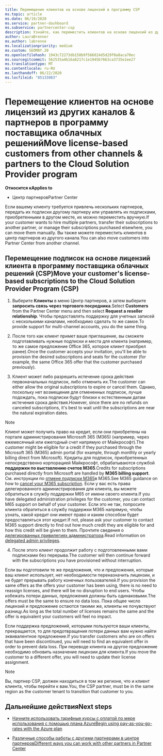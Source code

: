 ```yaml
---
title: Перемещение клиентов на основе лицензий в программу CSP
ms.topic: article
ms.date: 06/19/2020
ms.service: partner-dashboard
ms.subservice: partnercenter-csp
description: Узнайте, как переместить клиентов на основе лицензий из других каналов или другого партнера в программу поставщика облачных решений (CSP) в центре партнеров.
author: LauraBrenner
ms.author: labrenne
ms.localizationpriority: medium
ms.custom: SEOMAY.20
ms.openlocfilehash: 1943c72273db158b9f566024d5d29f0a8aca70ec
ms.sourcegitcommit: 562535a4b16a8217c1e1945b7663ca3735e1ee27
ms.translationtype: MT
ms.contentlocale: ru-RU
ms.lasthandoff: 06/22/2020
ms.locfileid: "85133083"
---
```

# <a name="move-license-based-customers-from-other-channels--partners-to-the-cloud-solution-provider-program"></a><span data-ttu-id="851b8-103">Перемещение клиентов на основе лицензий из других каналов & партнеров в программу поставщика облачных решений</span><span class="sxs-lookup"><span data-stu-id="851b8-103">Move license-based customers from other channels & partners to the Cloud Solution Provider program</span></span>

<span data-ttu-id="851b8-104">**Относится к**</span><span class="sxs-lookup"><span data-stu-id="851b8-104">**Applies to**</span></span>

-  <span data-ttu-id="851b8-105">Центр партнеров</span><span class="sxs-lookup"><span data-stu-id="851b8-105">Partner Center</span></span>

<span data-ttu-id="851b8-106">Если вашему клиенту требуется привлечь нескольких партнеров, передать их подписки другому партнеру или управлять их подписками, приобретенными в другом месте, их можно переместить вручную.</span><span class="sxs-lookup"><span data-stu-id="851b8-106">If your customer wants to hire multiple partners, transfer their subscriptions to another partner, or manage their subscriptions purchased elsewhere, you can move them manually.</span></span> <span data-ttu-id="851b8-107">Вы также можете переместить клиентов в центр партнеров из другого канала.</span><span class="sxs-lookup"><span data-stu-id="851b8-107">You can also move customers into Partner Center from another channel.</span></span>

## <a name="move-your-customers-license-based-subscriptions-to-the-cloud-solution-provider-program-csp"></a><span data-ttu-id="851b8-108">Перемещение подписок на основе лицензий клиента в программу поставщика облачных решений (CSP)</span><span class="sxs-lookup"><span data-stu-id="851b8-108">Move your customer's license-based subscriptions to the Cloud Solution Provider Program (CSP)</span></span>

1. <span data-ttu-id="851b8-109">Выберите **Клиенты** в меню Центр партнеров, а затем выберите **запросить связь через торгового посредника**.</span><span class="sxs-lookup"><span data-stu-id="851b8-109">Select **Customers** from the Partner Center menu and then select **Request a reseller relationship**.</span></span> <span data-ttu-id="851b8-110">Чтобы предоставлять поддержку для учетных записей с несколькими каналами, необходимо сделать то же самое.</span><span class="sxs-lookup"><span data-stu-id="851b8-110">To provide support for multi-channel accounts, you do the same thing.</span></span>

2. <span data-ttu-id="851b8-111">После того как клиент примет ваше приглашение, вы сможете подготавливать нужные подписки и места для клиента (например, то же самое предложение Office 365, которое клиент приобрел ранее).</span><span class="sxs-lookup"><span data-stu-id="851b8-111">Once the customer accepts your invitation, you'll be able to provision the desired subscriptions and seats for the customer (for example, the same Office 365 offer that the customer purchased previously).</span></span>

3. <span data-ttu-id="851b8-112">Клиент может либо разрешить истечение срока действия первоначальных подписок, либо отменить их.</span><span class="sxs-lookup"><span data-stu-id="851b8-112">The customer can either allow the original subscriptions to expire or cancel them.</span></span> <span data-ttu-id="851b8-113">Однако, поскольку нет возмещения для отмененных подписок, лучше подождать, пока подписки будут близки к естественным датам истечения срока действия.</span><span class="sxs-lookup"><span data-stu-id="851b8-113">However, since there are no refunds on canceled subscriptions, it's best to wait until the  subscriptions are near the natural expiration dates.</span></span>

>[!NOTE]
><span data-ttu-id="851b8-114">Клиент может получить право на кредит, если они приобретены на портале администрирования Microsoft 365 (M365) (например, через ежемесячный или ежегодный счет напрямую от Майкрософт).</span><span class="sxs-lookup"><span data-stu-id="851b8-114">The customer might be eligible for a credit if they purchased through the Microsoft 365 (M365) admin portal (for example, through monthly or yearly billing direct from Microsoft).</span></span> <span data-ttu-id="851b8-115">Кредиты для подписок, приобретенных непосредственно корпорацией Майкрософт, обрабатываются службой **поддержки по выставлению счетов M365**.</span><span class="sxs-lookup"><span data-stu-id="851b8-115">Credits for subscriptions purchased directly from Microsoft are handled by **M365 billing support**.</span></span> <span data-ttu-id="851b8-116">См. инструкции по [отмене подписки M365](https://docs.microsoft.com/microsoft-365/commerce/subscriptions/cancel-your-subscription)в M365.</span><span class="sxs-lookup"><span data-stu-id="851b8-116">See M365 guidance on how to [cancel your M365 subscription](https://docs.microsoft.com/microsoft-365/commerce/subscriptions/cancel-your-subscription).</span></span> <span data-ttu-id="851b8-117">Если у вас есть права делегированного администрирования для клиента, вы можете обратиться в службу поддержки M65 от имени своего клиента.</span><span class="sxs-lookup"><span data-stu-id="851b8-117">If you have delegated administration privileges for the customer, you can contact M65 support on behalf of your customer.</span></span> <span data-ttu-id="851b8-118">Если это не так, попросите клиента обратиться в службу поддержки M365 напрямую, чтобы узнать, какой кредит они имеют право и каким способом будет предоставляться этот кредит.</span><span class="sxs-lookup"><span data-stu-id="851b8-118">If not, please ask your customer to contact M365 support directly to find out how much credit they are eligible for and how this credit will be given to them.</span></span> <span data-ttu-id="851b8-119">Прочтите сведения о [делегированных привилегиях администратора](customers-revoke-admin-privileges).</span><span class="sxs-lookup"><span data-stu-id="851b8-119">Read information on [delegated admin privileges](customers-revoke-admin-privileges).</span></span> 

4. <span data-ttu-id="851b8-120">После этого клиент продолжит работу с подготовленными вами подписками без перерыва.</span><span class="sxs-lookup"><span data-stu-id="851b8-120">The customer will then continue forward with the subscriptions you have provisioned without interruption.</span></span>

<span data-ttu-id="851b8-121">Если вы подготовили те же предложения, что и предложения, которые ваш клиент использует, нет необходимости переназначить лицензии, и не будет прерывать работу конечных пользователей.</span><span class="sxs-lookup"><span data-stu-id="851b8-121">If you provision the same offers as the offers your customer has been using, there is no need to reassign licenses, and there will be no disruption to end users.</span></span> <span data-ttu-id="851b8-122">Чтобы избежать потери данных, предложения должны быть одинаковыми.</span><span class="sxs-lookup"><span data-stu-id="851b8-122">The offers must be the same to ensure no data loss.</span></span> <span data-ttu-id="851b8-123">Пока общее число лицензий и предложение остаются такими же, клиенты не почувствуют разницу.</span><span class="sxs-lookup"><span data-stu-id="851b8-123">As long as the total number of licenses remains the same and the offer is equivalent your customers will feel no impact.</span></span>

<span data-ttu-id="851b8-124">Если поддержка предложений, которыми пользуются ваши клиенты, прекращается, то для предотвращения потери данных вам нужно найти эквивалентное предложение.</span><span class="sxs-lookup"><span data-stu-id="851b8-124">If you transfer customers who are on offers that have been discontinued, you will need to find an equivalent offer in order to prevent data loss.</span></span> <span data-ttu-id="851b8-125">При переводе клиента на другое предложение необходимо обновить назначение лицензии для клиента.</span><span class="sxs-lookup"><span data-stu-id="851b8-125">If you move the customer to a different offer, you will need to update their license assignment.</span></span>

>[!NOTE]
><span data-ttu-id="851b8-126">Вы, партнер CSP, должен находиться в том же регионе, что и клиент клиента, чтобы перейти к вам.</span><span class="sxs-lookup"><span data-stu-id="851b8-126">You, the CSP partner, must be in the same region as the customer tenant to transition that customer to you.</span></span>

## <a name="next-steps"></a><span data-ttu-id="851b8-127">Дальнейшие действия</span><span class="sxs-lookup"><span data-stu-id="851b8-127">Next steps</span></span>

- [<span data-ttu-id="851b8-128">Начните использовать тарифные курсы с оплатой по мере использования с помощью плана Azure</span><span class="sxs-lookup"><span data-stu-id="851b8-128">Begin using pay-as-you-go-rates with the Azure plan </span></span>](azure-plan-get-started.md)
 
- [<span data-ttu-id="851b8-129">Различные способы работы с другими партнерами в центре партнеров</span><span class="sxs-lookup"><span data-stu-id="851b8-129">Different ways you can work with other partners in Partner Center</span></span>](work-with-other-partners.md)



